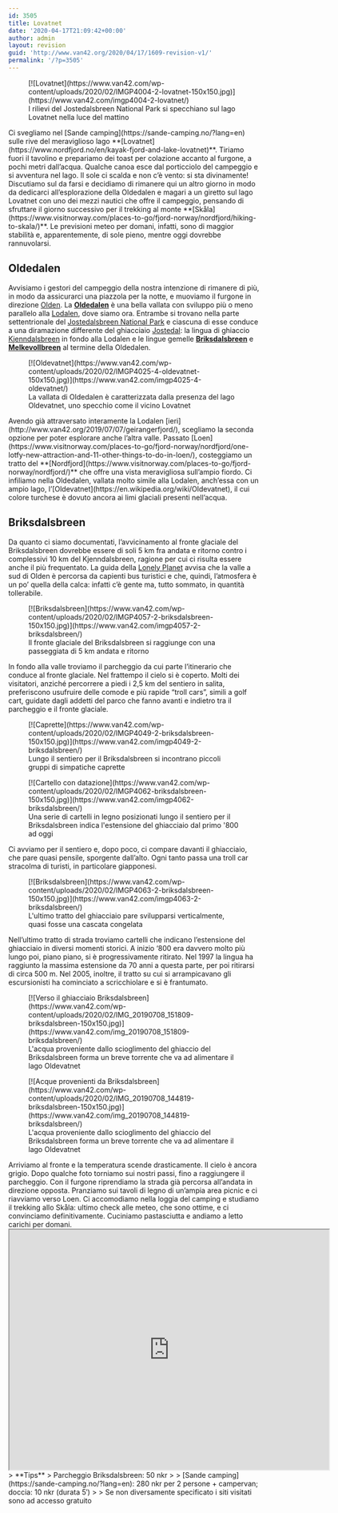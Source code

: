 ```yaml
---
id: 3505
title: Lovatnet
date: '2020-04-17T21:09:42+00:00'
author: admin
layout: revision
guid: 'http://www.van42.org/2020/04/17/1609-revision-v1/'
permalink: '/?p=3505'
---
```


<div class="wp-container-3996 wp-block-columns has-2-columns"><div class="wp-container-3994 wp-block-column"><div class="wp-block-dgwt-justified-gallery"><div class="gallery galleryid-3505 gallery-columns-3 gallery-size-thumbnail" id="gallery-6861"><figure class="gallery-item"><div class="gallery-icon landscape"> [![Lovatnet](https://www.van42.com/wp-content/uploads/2020/02/IMGP4004-2-lovatnet-150x150.jpg)](https://www.van42.com/imgp4004-2-lovatnet/) </div> <figcaption class="wp-caption-text gallery-caption" id="gallery-6861-2683"> I rilievi del Jostedalsbreen National Park si specchiano sul lago Lovatnet nella luce del mattino </figcaption></figure> </div></div>Ci svegliamo nel [Sande camping](https://sande-camping.no/?lang=en) sulle rive del meraviglioso lago **[Lovatnet](https://www.nordfjord.no/en/kayak-fjord-and-lake-lovatnet)**. Tiriamo fuori il tavolino e prepariamo dei toast per colazione accanto al furgone, a pochi metri dall’acqua. Qualche canoa esce dal porticciolo del campeggio e si avventura nel lago. Il sole ci scalda e non c’è vento: si sta divinamente! Discutiamo sul da farsi e decidiamo di rimanere qui un altro giorno in modo da dedicarci all’esplorazione della Oldedalen e magari a un giretto sul lago Lovatnet con uno dei mezzi nautici che offre il campeggio, pensando di sfruttare il giorno successivo per il trekking al monte **[Skåla](https://www.visitnorway.com/places-to-go/fjord-norway/nordfjord/hiking-to-skala/)**. Le previsioni meteo per domani, infatti, sono di maggior stabilità e, apparentemente, di sole pieno, mentre oggi dovrebbe rannuvolarsi.

## Oldedalen

Avvisiamo i gestori del campeggio della nostra intenzione di rimanere di più, in modo da assicurarci una piazzola per la notte, e muoviamo il furgone in direzione [Olden](https://en.wikipedia.org/wiki/Olden,_Norway). La **[Oldedalen](https://www.visitnorway.com/listings/oldedalen/211749/)** è una bella vallata con sviluppo più o meno parallelo alla [Lodalen](https://www.nordfjord.no/en/lodalen-0), dove siamo ora. Entrambe si trovano nella parte settentrionale del [Jostedalsbreen National Park](https://www.visitnorway.nl/listings/jostedalsbreen-national-park/5160/) e ciascuna di esse conduce a una diramazione differente del ghiacciaio [Jostedal](http://jostedal.com/en/experience/brevandring/): la lingua di ghiaccio [Kjenndalsbreen](https://www.nordfjord.no/en/kjenndalsbreen) in fondo alla Lodalen e le lingue gemelle [**Briksdalsbreen**](https://www.fjordnorway.com/top-attractions/briksdalsbreen) e **[Melkevollbreen](https://www.re.photos/en/compilation/27/)** al termine della Oldedalen.

<div class="wp-block-dgwt-justified-gallery"><div class="gallery galleryid-3505 gallery-columns-3 gallery-size-thumbnail" id="gallery-6862"><figure class="gallery-item"><div class="gallery-icon landscape"> [![Oldevatnet](https://www.van42.com/wp-content/uploads/2020/02/IMGP4025-4-oldevatnet-150x150.jpg)](https://www.van42.com/imgp4025-4-oldevatnet/) </div> <figcaption class="wp-caption-text gallery-caption" id="gallery-6862-2925"> La vallata di Oldedalen è caratterizzata dalla presenza del lago Oldevatnet, uno specchio come il vicino Lovatnet </figcaption></figure> </div></div>Avendo già attraversato interamente la Lodalen [ieri](http://www.van42.org/2019/07/07/geirangerfjord/), scegliamo la seconda opzione per poter esplorare anche l’altra valle. Passato [Loen](https://www.visitnorway.com/places-to-go/fjord-norway/nordfjord/one-lotfy-new-attraction-and-11-other-things-to-do-in-loen/), costeggiamo un tratto del **[Nordfjord](https://www.visitnorway.com/places-to-go/fjord-norway/nordfjord/)** che offre una vista meravigliosa sull’ampio fiordo. Ci infiliamo nella Oldedalen, vallata molto simile alla Lodalen, anch’essa con un ampio lago, l’[Oldevatnet](https://en.wikipedia.org/wiki/Oldevatnet), il cui colore turchese è dovuto ancora ai limi glaciali presenti nell’acqua.

## Briksdalsbreen

Da quanto ci siamo documentati, l’avvicinamento al fronte glaciale del Briksdalsbreen dovrebbe essere di soli 5 km fra andata e ritorno contro i complessivi 10 km del Kjenndalsbreen, ragione per cui ci risulta essere anche il più frequentato. La guida della [Lonely Planet](https://shop.lonelyplanetitalia.it/prodotto/guida-di-viaggio-norvegia) avvisa che la valle a sud di Olden è percorsa da capienti bus turistici e che, quindi, l’atmosfera è un po’ quella della calca: infatti c’è gente ma, tutto sommato, in quantità tollerabile.

<div class="wp-block-dgwt-justified-gallery"><div class="gallery galleryid-3505 gallery-columns-3 gallery-size-thumbnail" id="gallery-6863"><figure class="gallery-item"><div class="gallery-icon landscape"> [![Briksdalsbreen](https://www.van42.com/wp-content/uploads/2020/02/IMGP4057-2-briksdalsbreen-150x150.jpg)](https://www.van42.com/imgp4057-2-briksdalsbreen/) </div> <figcaption class="wp-caption-text gallery-caption" id="gallery-6863-2928"> Il fronte glaciale del Briksdalsbreen si raggiunge con una passeggiata di 5 km andata e ritorno </figcaption></figure> </div></div>In fondo alla valle troviamo il parcheggio da cui parte l’itinerario che conduce al fronte glaciale. Nel frattempo il cielo si è coperto. Molti dei visitatori, anziché percorrere a piedi i 2,5 km del sentiero in salita, preferiscono usufruire delle comode e più rapide “troll cars”, simili a golf cart, guidate dagli addetti del parco che fanno avanti e indietro tra il parcheggio e il fronte glaciale.

<div class="wp-block-dgwt-justified-gallery"><div class="gallery galleryid-3505 gallery-columns-3 gallery-size-thumbnail" id="gallery-6864"><figure class="gallery-item"><div class="gallery-icon landscape"> [![Caprette](https://www.van42.com/wp-content/uploads/2020/02/IMGP4049-2-briksdalsbreen-150x150.jpg)](https://www.van42.com/imgp4049-2-briksdalsbreen/) </div> <figcaption class="wp-caption-text gallery-caption" id="gallery-6864-2927"> Lungo il sentiero per il Briksdalsbreen si incontrano piccoli gruppi di simpatiche caprette </figcaption></figure><figure class="gallery-item"><div class="gallery-icon landscape"> [![Cartello con datazione](https://www.van42.com/wp-content/uploads/2020/02/IMGP4062-briksdalsbreen-150x150.jpg)](https://www.van42.com/imgp4062-briksdalsbreen/) </div> <figcaption class="wp-caption-text gallery-caption" id="gallery-6864-2956"> Una serie di cartelli in legno posizionati lungo il sentiero per il Briksdalsbreen indica l'estensione del ghiacciaio dal primo '800 ad oggi </figcaption></figure> </div></div>Ci avviamo per il sentiero e, dopo poco, ci compare davanti il ghiacciaio, che pare quasi pensile, sporgente dall’alto. Ogni tanto passa una troll car stracolma di turisti, in particolare giapponesi.

<div class="wp-block-dgwt-justified-gallery"><div class="gallery galleryid-3505 gallery-columns-3 gallery-size-thumbnail" id="gallery-6865"><figure class="gallery-item"><div class="gallery-icon landscape"> [![Briksdalsbreen](https://www.van42.com/wp-content/uploads/2020/02/IMGP4063-2-briksdalsbreen-150x150.jpg)](https://www.van42.com/imgp4063-2-briksdalsbreen/) </div> <figcaption class="wp-caption-text gallery-caption" id="gallery-6865-2682"> L'ultimo tratto del ghiacciaio pare svilupparsi verticalmente, quasi fosse una cascata congelata </figcaption></figure> </div></div>Nell’ultimo tratto di strada troviamo cartelli che indicano l’estensione del ghiacciaio in diversi momenti storici. A inizio ‘800 era davvero molto più lungo poi, piano piano, si è progressivamente ritirato. Nel 1997 la lingua ha raggiunto la massima estensione da 70 anni a questa parte, per poi ritirarsi di circa 500 m. Nel 2005, inoltre, il tratto su cui si arrampicavano gli escursionisti ha cominciato a scricchiolare e si è frantumato.

<div class="wp-block-dgwt-justified-gallery"><div class="gallery galleryid-3505 gallery-columns-3 gallery-size-thumbnail" id="gallery-6866"><figure class="gallery-item"><div class="gallery-icon portrait"> [![Verso il ghiacciaio Briksdalsbreen](https://www.van42.com/wp-content/uploads/2020/02/IMG_20190708_151809-briksdalsbreen-150x150.jpg)](https://www.van42.com/img_20190708_151809-briksdalsbreen/) </div> <figcaption class="wp-caption-text gallery-caption" id="gallery-6866-2930"> L'acqua proveniente dallo scioglimento del ghiaccio del Briksdalsbreen forma un breve torrente che va ad alimentare il lago Oldevatnet </figcaption></figure><figure class="gallery-item"><div class="gallery-icon landscape"> [![Acque provenienti da Briksdalsbreen](https://www.van42.com/wp-content/uploads/2020/02/IMG_20190708_144819-briksdalsbreen-150x150.jpg)](https://www.van42.com/img_20190708_144819-briksdalsbreen/) </div> <figcaption class="wp-caption-text gallery-caption" id="gallery-6866-2931"> L'acqua proveniente dallo scioglimento del ghiaccio del Briksdalsbreen forma un breve torrente che va ad alimentare il lago Oldevatnet </figcaption></figure> </div></div>Arriviamo al fronte e la temperatura scende drasticamente. Il cielo è ancora grigio. Dopo qualche foto torniamo sui nostri passi, fino a raggiungere il parcheggio. Con il furgone riprendiamo la strada già percorsa all’andata in direzione opposta. Pranziamo sui tavoli di legno di un’ampia area picnic e ci riavviamo verso Loen. Ci accomodiamo nella loggia del camping e studiamo il trekking allo Skåla: ultimo check alle meteo, che sono ottime, e ci convinciamo definitivamente. Cuciniamo pastasciutta e andiamo a letto carichi per domani.

</div><div class="wp-container-3995 wp-block-column"><iframe height="480" loading="lazy" src="https://www.google.com/maps/d/u/0/embed?mid=1AWx1cYB9qRiY8QVBFNo-5O_3Pkp8UGIJ" width="640"></iframe>> **Tips**  
> Parcheggio Briksdalsbreen: 50 nkr
> 
> [Sande camping](https://sande-camping.no/?lang=en): 280 nkr per 2 persone + campervan; doccia: 10 nkr (durata 5′)
> 
> Se non diversamente specificato i siti visitati sono ad accesso gratuito

</div></div>